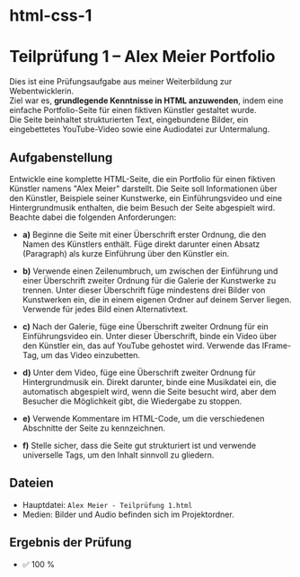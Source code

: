# html-css-1



# Teilprüfung 1 – Alex Meier Portfolio

Dies ist eine Prüfungsaufgabe aus meiner Weiterbildung zur Webentwicklerin.  
Ziel war es, **grundlegende Kenntnisse in HTML anzuwenden**, indem eine einfache Portfolio-Seite für einen fiktiven Künstler gestaltet wurde.  
Die Seite beinhaltet strukturierten Text, eingebundene Bilder, ein eingebettetes YouTube-Video sowie eine Audiodatei zur Untermalung.



## Aufgabenstellung

Entwickle eine komplette HTML-Seite, die ein Portfolio für einen fiktiven Künstler namens "Alex Meier" darstellt. Die Seite soll Informationen über den Künstler, Beispiele seiner Kunstwerke, ein Einführungsvideo und eine Hintergrundmusik enthalten, die beim Besuch der Seite abgespielt wird.
Beachte dabei die folgenden Anforderungen:

- **a)** Beginne die Seite mit einer Überschrift erster Ordnung, die den Namen des Künstlers enthält. Füge direkt darunter einen Absatz (Paragraph) als kurze Einführung über den Künstler ein.

- **b)** Verwende einen Zeilenumbruch, um zwischen der Einführung und einer Überschrift zweiter Ordnung für die Galerie der Kunstwerke zu trennen. Unter dieser Überschrift füge mindestens drei Bilder von Kunstwerken ein, die in einem eigenen Ordner auf deinem Server liegen. Verwende für jedes Bild einen Alternativtext.

- **c)** Nach der Galerie, füge eine Überschrift zweiter Ordnung für ein Einführungsvideo ein. Unter dieser Überschrift, binde ein Video über den Künstler ein, das auf YouTube gehostet wird. Verwende das IFrame-Tag, um das Video einzubetten.

- **d)** Unter dem Video, füge eine Überschrift zweiter Ordnung für Hintergrundmusik ein. Direkt darunter, binde eine Musikdatei ein, die automatisch abgespielt wird, wenn die Seite besucht wird, aber dem Besucher die Möglichkeit gibt, die Wiedergabe zu stoppen.

- **e)** Verwende Kommentare im HTML-Code, um die verschiedenen Abschnitte der Seite zu kennzeichnen.

- **f)** Stelle sicher, dass die Seite gut strukturiert ist und verwende universelle Tags, um den Inhalt sinnvoll zu gliedern. 



## Dateien

- Hauptdatei: `Alex Meier - Teilprüfung 1.html`  
- Medien: Bilder und Audio befinden sich im Projektordner.



## Ergebnis der Prüfung

- ✅ 100 %
